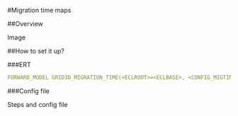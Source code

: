 #Migration time maps

##Overview

Image

##How to set it up?

###ERT

``` yaml
FORWARD_MODEL GRID3D_MIGRATION_TIME(<ECLROOT>=<ECLBASE>, <CONFIG_MIGTIME>=<CONFIG_PATH>/../input/config/grid3d_migration_time.yml)
```

###Config file

Steps and config file